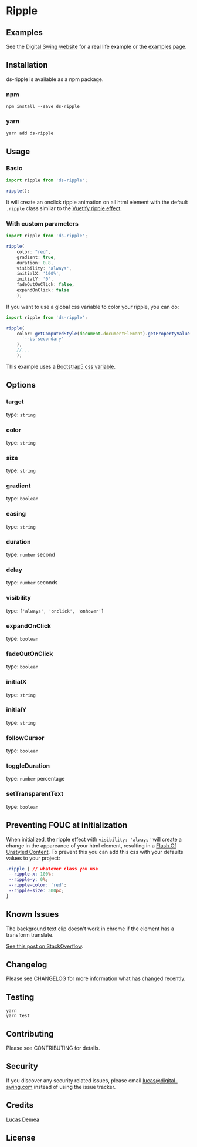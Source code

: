 # Ripple

## Examples

See the [Digital Swing website](https://www.digital-swing.com) for a real life example or the [examples page](https://github.com).

## Installation

ds-ripple is available as a npm package.

### npm

```console
npm install --save ds-ripple
```

### yarn

```console
yarn add ds-ripple
```

## Usage

### Basic

```js
import ripple from 'ds-ripple';

ripple();
```

It will create an onclick ripple animation on all html element with the default `.ripple` class similar to the [Vuetify ripple effect](https://vuetifyjs.com/en/directives/ripple/).

### With custom parameters

```js
import ripple from 'ds-ripple';

ripple(
    color: "red",
    gradient: true,
    duration: 0.8,
    visibility: 'always',
    initialX: '100%',
    initialY: '0',
    fadeOutOnClick: false,
    expandOnClick: false
    );
```

If you want to use a global css variable to color your ripple, you can do:

```js
import ripple from 'ds-ripple';

ripple(
    color: getComputedStyle(document.documentElement).getPropertyValue(
      '--bs-secondary'
    ),
    //...
    );
```

This example uses a [Bootstrap5 css variable](https://getbootstrap.com/docs/5.0/customize/css-variables/).

## Options

### target

type: `string`

### color

type: `string`

### size

type: `string`

### gradient

type: `boolean`

### easing

type: `string`

### duration

type: `number`
second

### delay

type: `number`
seconds

### visibility

type: `['always', 'onclick', 'onhover']`

### expandOnClick

type: `boolean`

### fadeOutOnClick

type: `boolean`

### initialX

type: `string`

### initialY

type: `string`

### followCursor

type: `boolean`

### toggleDuration

type: `number`
percentage

### setTransparentText

type: `boolean`

## Preventing FOUC at initialization

When initialized, the ripple effect with `visibility: 'always'` will create a change in the appareance of your html element, resulting in a [Flash Of Unstyled Content](https://en.wikipedia.org/wiki/Flash_of_unstyled_content). To prevent this you can add this css with your defaults values to your project:

```css
.ripple { // whatever class you use
 --ripple-x: 100%;
 --ripple-y: 0%;
 --ripple-color: 'red';
 --ripple-size: 300px;
}
```

## Known Issues

The background text clip doesn't work in chrome if the element has a transform translate.

[See this post on StackOverflow](https://stackoverflow.com/questions/55725461/webkit-background-clip-text-on-an-element-with-transition-is-not-working-after).

## Changelog

Please see CHANGELOG for more information what has changed recently.

## Testing

```console
yarn
yarn test
```

## Contributing

Please see CONTRIBUTING for details.

## Security

If you discover any security related issues, please email lucas@digital-swing.com instead of using the issue tracker.

## Credits

[Lucas Demea](https://github.com/LucasDemea)

## License
